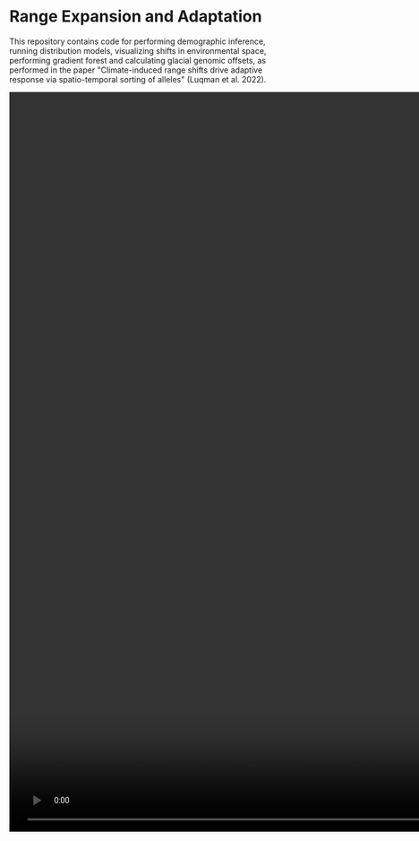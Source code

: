 # Range Expansion and Adaptation

  This repository contains code for performing demographic inference, running distribution models, visualizing shifts in environmental space, performing gradient forest and calculating glacial genomic offsets, as performed in the paper "Climate-induced range shifts drive adaptive response via spatio-temporal sorting of alleles" (Luqman et al. 2022).



<!--https://user-images.githubusercontent.com/17685628/172891132-4126ad1c-5053-46b2-a2bf-da121ae7a0b6.mp4-->


<video src="https://user-images.githubusercontent.com/17685628/172891132-4126ad1c-5053-46b2-a2bf-da121ae7a0b6.mp4"  width="1800" height="1320" class="d-block rounded-bottom-2 width-fit">
</video>
